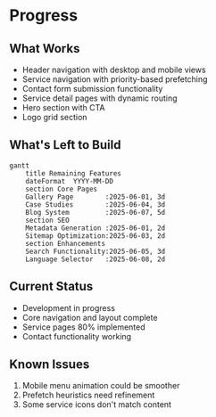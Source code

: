 # Progress

## What Works
- Header navigation with desktop and mobile views
- Service navigation with priority-based prefetching
- Contact form submission functionality
- Service detail pages with dynamic routing
- Hero section with CTA
- Logo grid section

## What's Left to Build
```mermaid
gantt
    title Remaining Features
    dateFormat  YYYY-MM-DD
    section Core Pages
    Gallery Page        :2025-06-01, 3d
    Case Studies        :2025-06-04, 3d
    Blog System         :2025-06-07, 5d
    section SEO
    Metadata Generation :2025-06-01, 2d
    Sitemap Optimization:2025-06-03, 2d
    section Enhancements
    Search Functionality:2025-06-05, 3d
    Language Selector   :2025-06-08, 2d
```

## Current Status
- Development in progress
- Core navigation and layout complete
- Service pages 80% implemented
- Contact functionality working

## Known Issues
1. Mobile menu animation could be smoother
2. Prefetch heuristics need refinement
3. Some service icons don't match content
